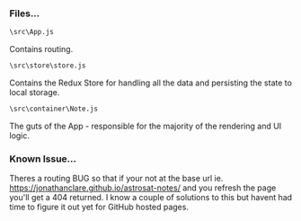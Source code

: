 ### Files...

```sh
\src\App.js
```
Contains routing.


```sh
\src\store\store.js
```
Contains the Redux Store for handling all the data and persisting the state to local storage.


```sh
\src\container\Note.js
```
The guts of the App - responsible for the majority of the rendering and UI logic.


### Known Issue...
Theres a routing BUG so that if your not at the base url ie. https://jonathanclare.github.io/astrosat-notes/ and you refresh the page you'll get a 404 returned. I know a couple of solutions to this but havent had time to figure it out yet for GitHub hosted pages.